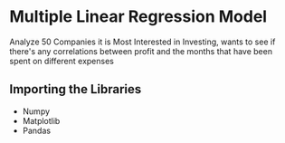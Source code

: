 # Multiple Linear Regression Model
Analyze 50 Companies it is Most Interested in Investing, wants to see if there's any correlations between profit and the months that have been spent on different expenses
## Importing the Libraries
- Numpy
- Matplotlib
- Pandas
## 

